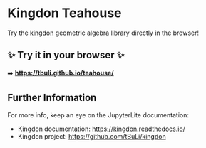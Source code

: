 # Kingdon Teahouse

Try the [kingdon](https://github.com/tBuLi/kingdon) geometric algebra library directly in the browser!


## ✨ Try it in your browser ✨

➡️ **https://tbuli.github.io/teahouse/**

## Further Information

For more info, keep an eye on the JupyterLite documentation:

- Kingdon documentation: https://kingdon.readthedocs.io/
- Kingdon project: https://github.com/tBuLi/kingdon
